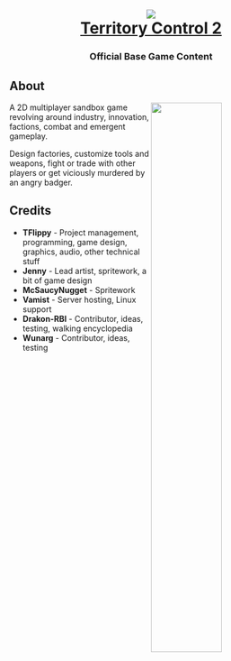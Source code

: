 <h1 align="center">
  <img src="https://imgur.com/h5UIsdl.png"><br><a href="https://store.steampowered.com/app/690290/Territory_Control_2/">Territory Control 2</a>
</h1>
<h3 align="center">Official Base Game Content</h3>
  
<h2>About</h2>
<img align="right" width="50%" src="https://imgur.com/HxCYht7.png">
<p>A 2D multiplayer sandbox game revolving around industry, innovation, factions, combat and emergent gameplay.</p>
<p>Design factories, customize tools and weapons, fight or trade with other players or get viciously murdered by an angry badger.</p>

<h2>Credits</h2>
<ul>
  <li><b>TFlippy</b> - Project management, programming, game design, graphics, audio, other technical stuff</li>
  <li><b>Jenny</b> - Lead artist, spritework, a bit of game design</li>
  <li><b>McSaucyNugget</b> - Spritework</li>
  <li><b>Vamist</b> - Server hosting, Linux support</li>
  <li><b>Drakon-RBI</b> - Contributor, ideas, testing, walking encyclopedia</li>
  <li><b>Wunarg</b> - Contributor, ideas, testing</li>
</ul>
